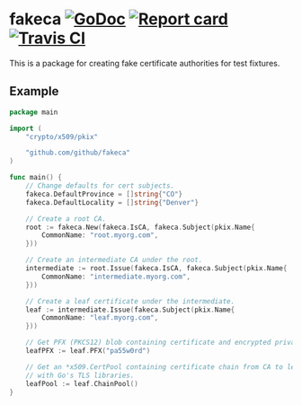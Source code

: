 # fakeca [![GoDoc](https://godoc.org/github.com/github/fakeca?status.svg)](http://godoc.org/github.com/github/fakeca) [![Report card](https://goreportcard.com/badge/github.com/github/fakeca)](https://goreportcard.com/report/github.com/github/fakeca) [![Travis CI](https://travis-ci.org/github/fakeca.svg?branch=main)](https://travis-ci.org/github/github/fakeca)

This is a package for creating fake certificate authorities for test fixtures.

## Example

```go
package main

import (
	"crypto/x509/pkix"

	"github.com/github/fakeca"
)

func main() {
	// Change defaults for cert subjects.
	fakeca.DefaultProvince = []string{"CO"}
	fakeca.DefaultLocality = []string{"Denver"}

	// Create a root CA.
	root := fakeca.New(fakeca.IsCA, fakeca.Subject(pkix.Name{
		CommonName: "root.myorg.com",
	}))

	// Create an intermediate CA under the root.
	intermediate := root.Issue(fakeca.IsCA, fakeca.Subject(pkix.Name{
		CommonName: "intermediate.myorg.com",
	}))

	// Create a leaf certificate under the intermediate.
	leaf := intermediate.Issue(fakeca.Subject(pkix.Name{
		CommonName: "leaf.myorg.com",
	}))

	// Get PFX (PKCS12) blob containing certificate and encrypted private key.
	leafPFX := leaf.PFX("pa55w0rd")

	// Get an *x509.CertPool containing certificate chain from CA to leaf for use
	// with Go's TLS libraries.
	leafPool := leaf.ChainPool()
}

```
